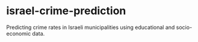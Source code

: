 # israel-crime-prediction
Predicting crime rates in Israeli municipalities using educational and socio-economic data.
